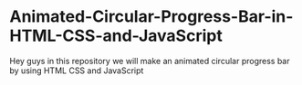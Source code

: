 # Animated-Circular-Progress-Bar-in-HTML-CSS-and-JavaScript
Hey guys in this repository we will make an animated circular progress bar by using HTML CSS and JavaScript
